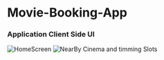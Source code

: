 # Movie-Booking-App

<h3> Application Client Side UI </h3> 
<img  alt="HomeScreen" src="https://drive.google.com/file/d/17mTfTcNvpSIsHHApVvAyht9qLDJ8Vl7Z/view?usp=sharing"/>
<img  alt="NearBy Cinema and timming Slots" src="https://drive.google.com/file/d/15qoKjjRpQhlblj379jx9dufXMXdIO2Y4/view?usp=sharing"/>
